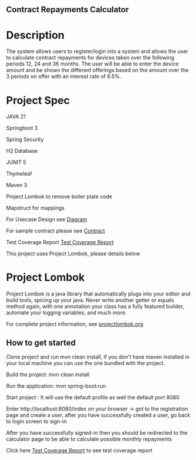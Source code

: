 ## Contract Repayments Calculator

# Description

The system allows users to register/login into a system and allows the user to calculate
contract repayments for devices taken over the following periods 12, 24 and 36 months. The user
will be able to enter the device amount and be shown the different offerings based on the
amount over the 3 periods on offer with an interest rate of 6.5%.


# Project Spec

JAVA 21

Springboot 3

Spring Security

H2 Database

JUNIT 5

Thymeleaf

Maven 3

Project Lombok to remove boiler plate code

Mapstruct for mappings

For Usecase Design see [Diagram]

For sample contract please see [Contract]

Test Coverage Report [Test Coverage Report]


This project uses Project Lombok, please details below

# Project Lombok

Project Lombok is a java library that automatically plugs into your editor and build tools, spicing up your java.
Never write another getter or equals method again, with one annotation your class has a fully featured builder, automate
your logging variables, and much more.

For complete project information, see [projectlombok.org]


[projectlombok.org]: https://projectlombok.org/

[Diagram]: src/main/resources/contract-repayments-usecase.png
[Contract]: src/main/resources/api/api.yaml
[Test Coverage Report]: target/site/jacoco/index.html


## How to get started

Clone project and run mvn clean install, if you don't have maven installed in your local machine you can use the one bundled with the project.

Build the project: mvn clean install

Run the application: mvn spring-boot:run

Start project : It will use the default profile as well the default port 8080

Enter http://localhost:8080/index on your browser -> got to the registration page and create a user, after you have successfully created a user, go back to login screen to sign-in

After you have successfully signed-in then you should be redirected to the calculator page to be able to calculate possible monthly repayments

Click here [Test Coverage Report] to see test coverage report